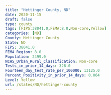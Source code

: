 ```yaml
---
title: "Hettinger County, ND"
date: 2020-11-15
draft: false
type: county
tags: [FIPS:38041.0,FEMA:8.0,Non-core,Yellow]
categories: [ND]
County: Hettinger County
State: ND
FIPS: 38041.0
FEMA_Region: 8.0
Population: 2499.0
NCHS_Urban_Rural_Classification: Non-core
Tests_in_prior_14_days: 328.0
Fourteen_day_test_rate_per_100000: 13125.0
Percent_Positivity_in_prior_14_days: 0.064
Level: Yellow
url: /states/ND/hettinger-county
---
```




